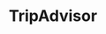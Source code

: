 ---
blog: https://www.tripadvisor.com/blog/
facebook: https://www.facebook.com/TripAdvisor
github: tripadvisor
guide: https://www.tripadvisor.com/TripAdvisorInsights/n2716/brand-guidelines-partners
logohandle: tripadvisor
sort: tripadvisor
title: TripAdvisor
twitter: TripAdvisor
website: https://www.tripadvisor.com/
wikipedia: https://en.wikipedia.org/wiki/TripAdvisor
---